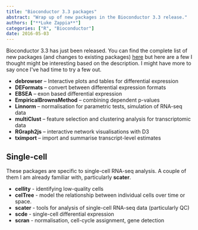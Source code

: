 ```yaml
---
title: "Bioconductor 3.3 packages"
abstract: "Wrap up of new packages in the Bioconductor 3.3 release."
authors: ["**Luke Zappia**"]
categories: ["R", "Bioconductor"]
date: 2016-05-03
---
```


Bioconductor 3.3 has just been released. You can find the complete list of new
packages (and changes to existing packages)
[here](https://bioconductor.org/news/bioc_3_3_release/) but here are a few I
thought might be interesting based on the description. I might have more to say
once I've had time to try a few out.

* **debrowser** – Interactive plots and tables for differential expression
* **DEFormats** – convert between differential expression formats
* **EBSEA** – exon based differential expression
* **EmpiricalBrownsMethod** – combining dependent p-values
* **Linnorm** – normalisation for parametric tests, simulation of RNA-seq data
* **multiClust** – feature selection and clustering analysis for transcriptomic
  data
* **RGraph2js** – interactive network visualisations with D3
* **tximport** – import and summarise transcript-level estimates

## Single-cell

These packages are specific to single-cell RNA-seq analysis. A couple of them I
am already familiar with, particularly **scater**.

* **cellity** - identifying low-quality cells
* **celTree** - model the relationship between individual cells over time or
  space.
* **scater** - tools for analysis of single-cell RNA-seq data (particularly QC)
* **scde** - single-cell differential expression
* **scran** - normalisation, cell-cycle assignment, gene detection
